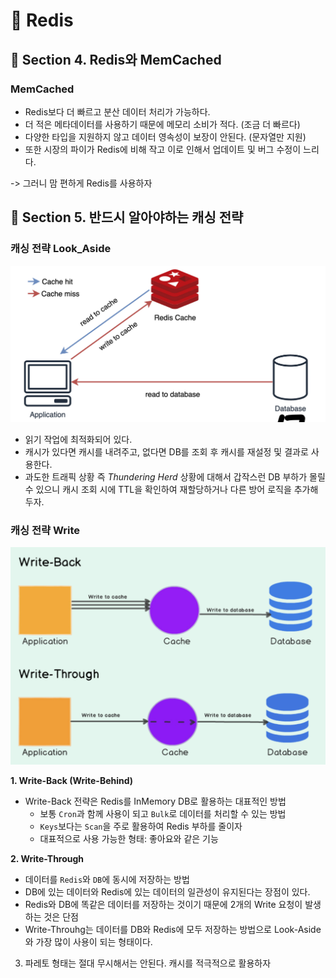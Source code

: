 # :pushpin: Redis

## :seedling: Section 4. Redis와 MemCached
### MemCached
- Redis보다 더 빠르고 분산 데이터 처리가 가능하다.
- 더 적은 메타데이터를 사용하기 때문에 메모리 소비가 적다. (조금 더 빠르다)
- 다양한 타입을 지원하지 않고 데이터 영속성이 보장이 안된다. (문자열만 지원)
- 또한 시장의 파이가 Redis에 비해 작고 이로 인해서 업데이트 및 버그 수정이 느리다.

-> 그러니 맘 편하게 Redis를 사용하자

## :seedling: Section 5. 반드시 알아야하는 캐싱 전략

### 캐싱 전략 Look_Aside
![image](../images/look_aside.png)

- 읽기 작업에 최적화되어 있다.
- 캐시가 있다면 캐시를 내려주고, 없다면 DB를 조회 후 캐시를 재설정 및 결과로 사용한다.
- 과도한 트래픽 상황 즉 *Thundering Herd* 상황에 대해서 갑작스런 DB 부하가 몰릴 수 있으니 캐시 조회 시에 TTL을 확인하여 재할당하거나 다른 방어 로직을 추가해두자.

### 캐싱 전략 Write
![image](../images/cache_write.png)

**1. Write-Back (Write-Behind)**
- Write-Back 전략은 Redis를 InMemory DB로 활용하는 대표적인 방법
  - 보통 `Cron`과 함께 사용이 되고 `Bulk`로 데이터를 처리할 수 있는 방법
  - `Keys`보다는 `Scan`을 주로 활용하여 Redis 부하를 줄이자
  - 대표적으로 사용 가능한 형태: 좋아요와 같은 기능

**2. Write-Through**
- 데이터를 `Redis`와 `DB`에 동시에 저장하는 방법
- DB에 있는 데이터와 Redis에 있는 데이터의 일관성이 유지된다는 장점이 있다.
- Redis와 DB에 똑같은 데이터를 저장하는 것이기 때문에 2개의 Write 요청이 발생하는 것은 단점
- Write-Throuhg는 데이터를 DB와 Redis에 모두 저장하는 방법으로 Look-Aside와 가장 많이 사용이 되는 형태이다.

3. 파레토 형태는 절대 무시해서는 안된다. 캐시를 적극적으로 활용하자

